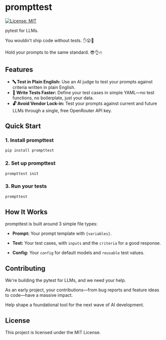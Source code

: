 # prompttest

[![License: MIT](https://img.shields.io/badge/License-MIT-yellow.svg)](https://opensource.org/licenses/MIT)

pytest for LLMs.

You wouldn't ship code without tests. ✋😮🤚

Hold your prompts to the same standard. 😎👌🔥

## Features

- **🔤 Test in Plain English:** Use an AI judge to test your prompts against criteria written in plain English.
- **🚀 Write Tests Faster:** Define your test cases in simple YAML—no test functions, no boilerplate, just your data.
- **🔓 Avoid Vendor Lock-in:** Test your prompts against current and future LLMs through a single, free OpenRouter API key.

## Quick Start

### 1. Install prompttest

```bash
pip install prompttest
```

### 2. Set up prompttest

```bash
prompttest init
```

### 3. Run your tests

```bash
prompttest
```

## How It Works

prompttest is built around 3 simple file types:

-   **Prompt:** Your prompt template with `{variables}`.

-   **Test:** Your test cases, with `inputs` and the `criteria` for a good response.

-   **Config:** Your `config` for default models and `reusable` test values.

## Contributing

We're building the pytest for LLMs, and we need your help.

As an early project, your contributions—from bug reports and feature ideas to code—have a massive impact.

Help shape a foundational tool for the next wave of AI development.

## License

This project is licensed under the MIT License.
